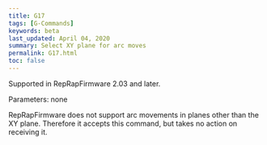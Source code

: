 ```yaml
---
title: G17
tags: [G-Commands] 
keywords: beta 
last_updated: April 04, 2020 
summary: Select XY plane for arc moves 
permalink: G17.html
toc: false 
---
```



Supported in RepRapFirmware 2.03 and later.

Parameters: none

RepRapFirmware does not support arc movements in planes other than the XY plane. Therefore it accepts this command, but takes no action on receiving it.

